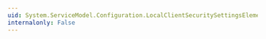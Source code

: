 ```yaml
---
uid: System.ServiceModel.Configuration.LocalClientSecuritySettingsElement.MaxCookieCachingTime
internalonly: False
---
```

